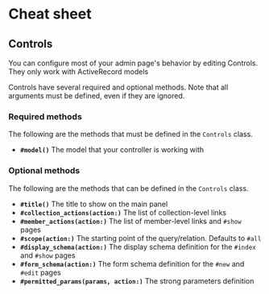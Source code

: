 # Cheat sheet

## Controls

You can configure most of your admin page's behavior by editing Controls.
They only work with ActiveRecord models

Controls have several required and optional methods. Note that all arguments
must be defined, even if they are ignored.


### Required methods

The following are the methods that must be defined in the `Controls` class.

* **`#model()`**
  The model that your controller is working with


### Optional methods

The following are the methods that can be defined in the `Controls` class.

* **`#title()`**
  The title to show on the main panel
* **`#collection_actions(action:)`**
  The list of collection-level links
* **`#member_actions(action:)`**
  The list of member-level links and `#show` pages
* **`#scope(action:)`**
  The starting point of the query/relation. Defaults to `#all`
* **`#display_schema(action:)`**
  The display schema definition for the `#index` and `#show` pages
* **`#form_schema(action:)`**
  The form schema definition for the `#new` and `#edit` pages
* **`#permitted_params(params, action:)`**
  The strong parameters definition
